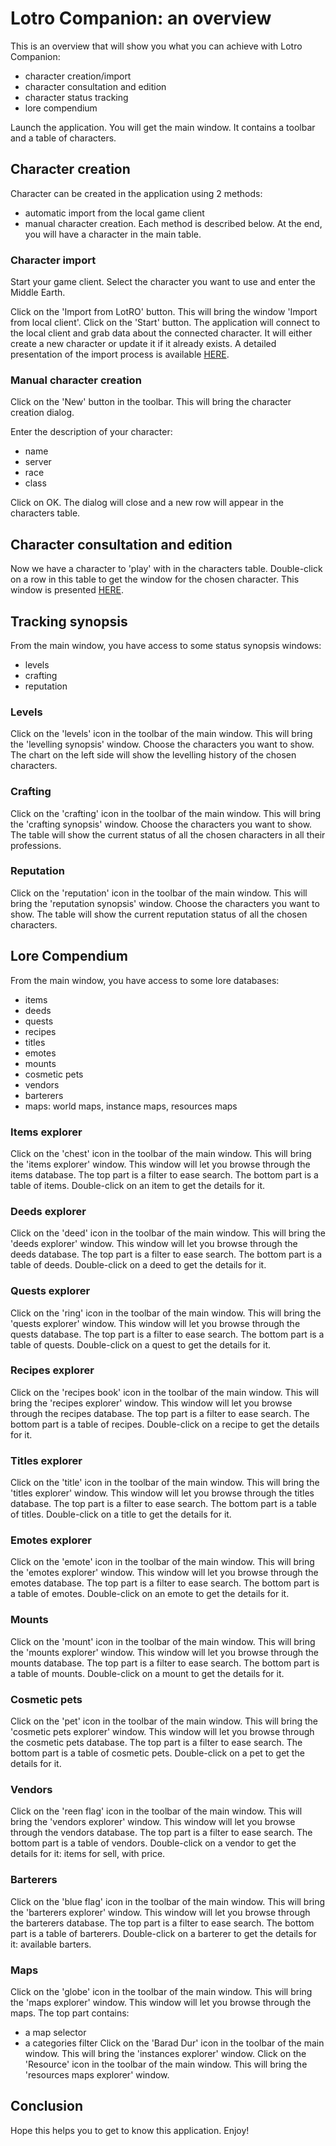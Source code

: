 # Lotro Companion: an overview

This is an overview that will show you what you can achieve with Lotro Companion:
- character creation/import
- character consultation and edition
- character status tracking
- lore compendium

Launch the application.
You will get the main window. It contains a toolbar and a table of characters.

## Character creation
Character can be created in the application using 2 methods:
- automatic import from the local game client
- manual character creation.
Each method is described below. At the end, you will have a character in the main table.

### Character import
Start your game client. Select the character you want to use and enter the Middle Earth.

Click on the 'Import from LotRO' button. This will bring the window 'Import from local client'.
Click on the 'Start' button.
The application will connect to the local client and grab data about the connected character.
It will either create a new character or update it if it already exists.
A detailed presentation of the import process is available [HERE](../LocalClientImport/main.md).

### Manual character creation
Click on the 'New' button in the toolbar. This will bring the character creation dialog.

Enter the description of your character:
- name
- server
- race
- class

Click on OK. The dialog will close and a new row will appear in the characters table.

## Character consultation and edition
Now we have a character to 'play' with in the characters table.
Double-click on a row in this table to get the window for the chosen character.
This window is presented [HERE](../CharacterEdition/CharacterEdition.md).

## Tracking synopsis
From the main window, you have access to some status synopsis windows:
- levels
- crafting
- reputation

### Levels
Click on the 'levels' icon in the toolbar of the main window. This will bring the 'levelling synopsis' window.
Choose the characters you want to show.
The chart on the left side will show the levelling history of the chosen characters.

### Crafting
Click on the 'crafting' icon in the toolbar of the main window. This will bring the 'crafting synopsis' window.
Choose the characters you want to show.
The table will show the current status of all the chosen characters in all their professions.

### Reputation
Click on the 'reputation' icon in the toolbar of the main window. This will bring the 'reputation synopsis' window.
Choose the characters you want to show.
The table will show the current reputation status of all the chosen characters.

## Lore Compendium
From the main window, you have access to some lore databases:
- items
- deeds
- quests
- recipes
- titles
- emotes
- mounts
- cosmetic pets
- vendors
- barterers
- maps: world maps, instance maps, resources maps

### Items explorer
Click on the 'chest' icon in the toolbar of the main window. This will bring the 'items explorer' window.
This window will let you browse through the items database.
The top part is a filter to ease search. The bottom part is a table of items.
Double-click on an item to get the details for it.

### Deeds explorer
Click on the 'deed' icon in the toolbar of the main window. This will bring the 'deeds explorer' window.
This window will let you browse through the deeds database.
The top part is a filter to ease search. The bottom part is a table of deeds.
Double-click on a deed to get the details for it.

### Quests explorer
Click on the 'ring' icon in the toolbar of the main window. This will bring the 'quests explorer' window.
This window will let you browse through the quests database.
The top part is a filter to ease search. The bottom part is a table of quests.
Double-click on a quest to get the details for it.

### Recipes explorer
Click on the 'recipes book' icon in the toolbar of the main window. This will bring the 'recipes explorer' window.
This window will let you browse through the recipes database.
The top part is a filter to ease search. The bottom part is a table of recipes.
Double-click on a recipe to get the details for it.

### Titles explorer
Click on the 'title' icon in the toolbar of the main window. This will bring the 'titles explorer' window.
This window will let you browse through the titles database.
The top part is a filter to ease search. The bottom part is a table of titles.
Double-click on a title to get the details for it.

### Emotes explorer
Click on the 'emote' icon in the toolbar of the main window. This will bring the 'emotes explorer' window.
This window will let you browse through the emotes database.
The top part is a filter to ease search. The bottom part is a table of emotes.
Double-click on an emote to get the details for it.

### Mounts
Click on the 'mount' icon in the toolbar of the main window. This will bring the 'mounts explorer' window.
This window will let you browse through the mounts database.
The top part is a filter to ease search. The bottom part is a table of mounts.
Double-click on a mount to get the details for it.

### Cosmetic pets
Click on the 'pet' icon in the toolbar of the main window. This will bring the 'cosmetic pets explorer' window.
This window will let you browse through the cosmetic pets database.
The top part is a filter to ease search. The bottom part is a table of cosmetic pets.
Double-click on a pet to get the details for it.

### Vendors
Click on the 'reen flag' icon in the toolbar of the main window. This will bring the 'vendors explorer' window.
This window will let you browse through the vendors database.
The top part is a filter to ease search. The bottom part is a table of vendors.
Double-click on a vendor to get the details for it: items for sell, with price.

### Barterers
Click on the 'blue flag' icon in the toolbar of the main window. This will bring the 'barterers explorer' window.
This window will let you browse through the barterers database.
The top part is a filter to ease search. The bottom part is a table of barterers.
Double-click on a barterer to get the details for it: available barters.

### Maps
Click on the 'globe' icon in the toolbar of the main window. This will bring the 'maps explorer' window.
This window will let you browse through the maps.
The top part contains:
- a map selector
- a categories filter
Click on the 'Barad Dur' icon in the toolbar of the main window. This will bring the 'instances explorer' window.
Click on the 'Resource' icon in the toolbar of the main window. This will bring the 'resources maps explorer' window.

## Conclusion
Hope this helps you to get to know this application.
Enjoy!
